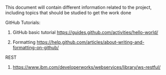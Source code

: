 This document will contain different information related to the project, including topics that should be studied to get the work done


GitHub Tutorials:

1. GitHub basic tutorial
    https://guides.github.com/activities/hello-world/
    
2. Formatting
    https://help.github.com/articles/about-writing-and-formatting-on-github/
    
    
REST

1. https://www.ibm.com/developerworks/webservices/library/ws-restful/
